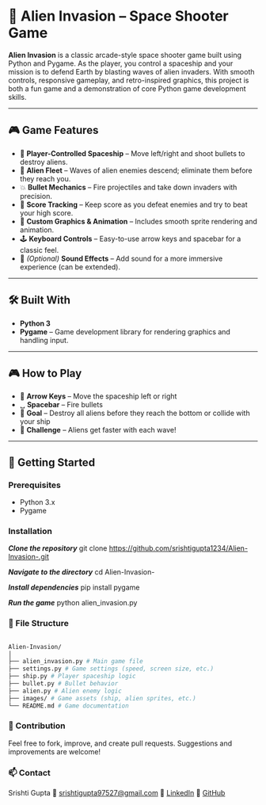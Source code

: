 # 👾 Alien Invasion – Space Shooter Game

**Alien Invasion** is a classic arcade-style space shooter game built using Python and Pygame. As the player, you control a spaceship and your mission is to defend Earth by blasting waves of alien invaders. With smooth controls, responsive gameplay, and retro-inspired graphics, this project is both a fun game and a demonstration of core Python game development skills.

---

## 🎮 Game Features

- 🚀 **Player-Controlled Spaceship** – Move left/right and shoot bullets to destroy aliens.
- 👾 **Alien Fleet** – Waves of alien enemies descend; eliminate them before they reach you.
- 💥 **Bullet Mechanics** – Fire projectiles and take down invaders with precision.
- 🌌 **Score Tracking** – Keep score as you defeat enemies and try to beat your high score.
- 🎨 **Custom Graphics & Animation** – Includes smooth sprite rendering and animation.
- 🕹️ **Keyboard Controls** – Easy-to-use arrow keys and spacebar for a classic feel.
- 🎵 *(Optional)* **Sound Effects** – Add sound for a more immersive experience (can be extended).

---

## 🛠️ Built With

- **Python 3**
- **Pygame** – Game development library for rendering graphics and handling input.

---
## 🎮 How to Play

- 🔼 **Arrow Keys** – Move the spaceship left or right  
- ␣ **Spacebar** – Fire bullets  
- 🎯 **Goal** – Destroy all aliens before they reach the bottom or collide with your ship  
- 🧠 **Challenge** – Aliens get faster with each wave!
---

## 🚀 Getting Started

### Prerequisites
- Python 3.x
- Pygame

### Installation

***Clone the repository***
git clone https://github.com/srishtigupta1234/Alien-Invasion-.git

***Navigate to the directory***
cd Alien-Invasion-

***Install dependencies***
pip install pygame

***Run the game***
python alien_invasion.py

### 🧩 File Structure

```bash

Alien-Invasion/
│
├── alien_invasion.py # Main game file
├── settings.py # Game settings (speed, screen size, etc.)
├── ship.py # Player spaceship logic
├── bullet.py # Bullet behavior
├── alien.py # Alien enemy logic
├── images/ # Game assets (ship, alien sprites, etc.)
└── README.md # Game documentation

```

### 🙌 Contribution
Feel free to fork, improve, and create pull requests. Suggestions and improvements are welcome!

### 📫 Contact
Srishti Gupta
📧 srishtigupta97527@gmail.com
🔗 [LinkedIn](https://www.linkedin.com/in/srishti-gupta-ab6092323)
🐙 [GitHub]([srishtitgutpa1234)
